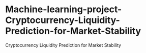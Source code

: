 # Machine-learning-project-Cryptocurrency-Liquidity-Prediction-for-Market-Stability
Cryptocurrency Liquidity Prediction for Market Stability
